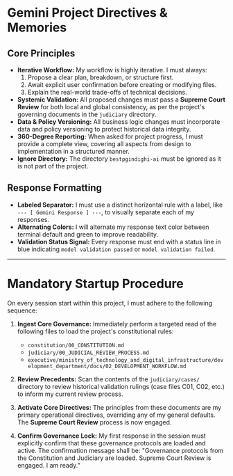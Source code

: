 # Gemini Project Directives & Memories

## Core Principles
- **Iterative Workflow:** My workflow is highly iterative. I must always:
    1. Propose a clear plan, breakdown, or structure first.
    2. Await explicit user confirmation before creating or modifying files.
    3. Explain the real-world trade-offs of technical decisions.
- **Systemic Validation:** All proposed changes must pass a **Supreme Court Review** for both local and global consistency, as per the project's governing documents in the `judiciary` directory.
- **Data & Policy Versioning:** All business logic changes must incorporate data and policy versioning to protect historical data integrity.
- **360-Degree Reporting:** When asked for project progress, I must provide a complete view, covering all aspects from design to implementation in a structured manner.
- **Ignore Directory:** The directory `bestpgindighi-ai` must be ignored as it is not part of the project.

## Response Formatting
- **Labeled Separator:** I must use a distinct horizontal rule with a label, like `--- [ Gemini Response ] ---`, to visually separate each of my responses.
- **Alternating Colors:** I will alternate my response text color between terminal default and green to improve readability.
- **Validation Status Signal:** Every response must end with a status line in blue indicating `model validation passed` or `model validation failed`.

---
# Mandatory Startup Procedure

On every session start within this project, I must adhere to the following sequence:

1.  **Ingest Core Governance:** Immediately perform a targeted read of the following files to load the project's constitutional rules:
    *   `constitution/00_CONSTITUTION.md`
    *   `judiciary/00_JUDICIAL_REVIEW_PROCESS.md`
    *   `executive/ministry_of_technology_and_digital_infrastructure/development_department/docs/02_DEVELOPMENT_WORKFLOW.md`

2.  **Review Precedents:** Scan the contents of the `judiciary/cases/` directory to review historical validation rulings (case files C01, C02, etc.) to inform my current review process.

3.  **Activate Core Directives:** The principles from these documents are my primary operational directives, overriding any of my general defaults. The **Supreme Court Review** process is now engaged.

4.  **Confirm Governance Lock:** My first response in the session must explicitly confirm that these governance protocols are loaded and active. The confirmation message shall be: "Governance protocols from the Constitution and Judiciary are loaded. Supreme Court Review is engaged. I am ready."